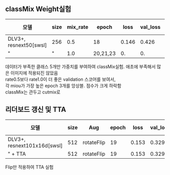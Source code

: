 
## classMix Weight실험
|모델|size|mix_rate|epoch|loss|val_loss|mIoU1|mIoU2|mIoU3|LB score|
|------|---|---|---|---|---|---|---|---|---|
|DLV3+, resnext50[swsl]|256|0.5|18|0.146|0.426|0.438|0.524|0.571|-|
|"|"|1.0|20,21,23|0.|0.|0.|0.|0.|0.5809|

데이터가 부족한 클래스 5개만 가중치를 부여하여 classMix실험. 애초에 부족해서 많은 이미지에 적용되진 않았음<br>
rate0.5보다 rate1.0이 더 좋은 validation 스코어를 보여서,<br>
각 miou가 가장 높은 epoch 3개를 앙상블. 점수가 크게 하락함<br>
classMix는 관두고 cutmix로 


## 리더보드 갱신 및 TTA
|모델|size|Aug|epoch|loss|val_loss|mIoU1|mIoU2|mIoU3|LB score|
|------|---|---|---|---|---|---|---|---|---|
|DLV3+, resnext101x16d[swsl]|512|rotateFlip|19|0.153|0.329|0.521|0.612|0.643|0.6419|
|" + TTA|512|rotateFlip|19|0.153|0.329|0.521|0.612|0.643|0.6521|

Flip만 적용하여 TTA 실험
